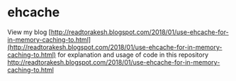 # ehcache
View my blog [http://readtorakesh.blogspot.com/2018/01/use-ehcache-for-in-memory-caching-to.html](http://readtorakesh.blogspot.com/2018/01/use-ehcache-for-in-memory-caching-to.html) for explanation and usage of code in this repository
<a href="http://readtorakesh.blogspot.com/2018/01/use-ehcache-for-in-memory-caching-to.html" target="_blank">http://readtorakesh.blogspot.com/2018/01/use-ehcache-for-in-memory-caching-to.html</a>